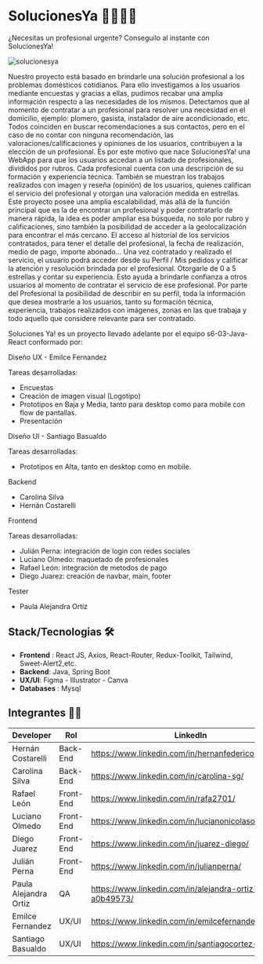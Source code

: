# SolucionesYa 👷‍♂️👷‍♀️

¿Necesitas un profesional urgente?
Conseguilo al instante con SolucionesYa!

![solucionesya](https://user-images.githubusercontent.com/70858276/221641896-8f04d7e1-7e66-45b9-990a-7ce7d5d2d378.png)

Nuestro proyecto está basado en brindarle una solución profesional a los problemas domésticos cotidianos. Para ello investigamos a los usuarios mediante encuestas y gracias a ellas, pudimos recabar una amplia información respecto a las necesidades de los mismos.
Detectamos que al momento de contratar a un profesional para resolver una necesidad en el domicilio, ejemplo: plomero, gasista, instalador de aire acondicionado, etc. Todos coinciden en buscar recomendaciones a sus contactos, pero en el caso de no contar con ninguna recomendación, las valoraciones/calificaciones y opiniones de los usuarios, contribuyen a la elección de un profesional.
Es por este motivo que nace SolucionesYa! una WebApp para que los usuarios accedan a un listado de profesionales, divididos por rubros. Cada profesional cuenta con una descripción de su formación y experiencia técnica. También se muestran los trabajos realizados con imagen y reseña (opinión) de los usuarios, quienes califican el servicio del profesional y otorgan una valoración medida en estrellas.
Este proyecto posee una amplia escalabilidad, más allá de la función principal que es la de encontrar un profesional y poder contratarlo de manera rápida, la idea es poder ampliar esa búsqueda, no solo por rubro y calificaciones, sino también la posibilidad de acceder a la geolocalización para encontrar el más cercano. El acceso al historial de los servicios contratados, para tener el detalle del profesional, la fecha de realización, medio de pago, importe abonado…
Una vez contratado y realizado el servicio, el usuario podrá acceder desde su Perfil / Mis pedidos y calificar la atención y resolución brindada por el profesional. Otorgarle de 0 a 5 estrellas y contar su experiencia. Esto ayuda a brindarle confianza a otros usuarios al momento de contratar el servicio de ese profesional.
Por parte del Profesional la posibilidad de describir en su perfil, toda la información que desea mostrarle a los usuarios, tanto su formación técnica, experiencia, trabajos realizados con imágenes, zonas en las que trabaja y todo aquello que considere relevante para ser contratado.

Soluciones Ya! es un proyecto llevado adelante por el equipo s6-03-Java-React conformado por:

Diseño UX - Emilce Fernandez

Tareas desarrolladas:

- Encuestas
- Creación de imagen visual (Logotipo)
- Prototipos en Baja y Media, tanto para desktop como para mobile con flow de pantallas.
- Presentación

Diseño UI - Santiago Basualdo

Tareas desarrolladas:

- Prototipos en Alta, tanto en desktop como en mobile.

Backend

- Carolina Silva
- Hernán Costarelli

Frontend

Tareas desarrolladas:

- Julián Perna: integración de login con redes sociales
- Luciano Olmedo: maquetado de profesionales
- Rafael León: integración de metodos de pago
- Diego Juarez: creación de navbar, main, footer

Tester

- Paula Alejandra Ortíz

## Stack/Tecnologias 🛠️

- **Frontend** : React JS, Axios, React-Router, Redux-Toolkit, Tailwind, Sweet-Alert2,etc.
- **Backend**: Java, Spring Boot
- **UX/UI**: Figma - Illustrator - Canva
- **Databases** : Mysql

## Integrantes 🧑👩

| Developer             | Rol       | LinkedIn                                              | GitHub                              |
| --------------------- | --------- | ----------------------------------------------------- | ----------------------------------- |
| Hernán Costarelli     | Back-End  | https://www.linkedin.com/in/hernanfedericocostarelli/ | https://github.com/hernancostarelli |
| Carolina Silva        | Back-End  | https://www.linkedin.com/in/carolina-sg/              | https://github.com/AstroCaro        |
| Rafael León           | Front-End | https://www.linkedin.com/in/rafa2701/                 | https://github.com/rafa2701         |
| Luciano Olmedo        | Front-End | https://www.linkedin.com/in/lucianonicolasolmedo/     | https://github.com/Luciano-Olmedo   |
| Diego Juarez          | Front-End | https://www.linkedin.com/in/juarez-diego/             | https://github.com/Juarez-Diego     |
| Julián Perna          | Front-End | https://www.linkedin.com/in/julianperna/              | https://github.com/julianperna      |
| Paula Alejandra Ortiz | QA        | https://www.linkedin.com/in/alejandra-ortiz-a0b49573/ |
| Emilce Fernandez      | UX/UI     | https://www.linkedin.com/in/emilcefernandez/          |
| Santiago Basualdo     | UX/UI     | https://www.linkedin.com/in/santiagocortez-ui/        |
